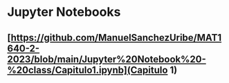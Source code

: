 # Jupyter Notebooks

## [https://github.com/ManuelSanchezUribe/MAT1640-2-2023/blob/main/Jupyter%20Notebook%20-%20class/Capitulo1.ipynb](Capitulo 1) 
